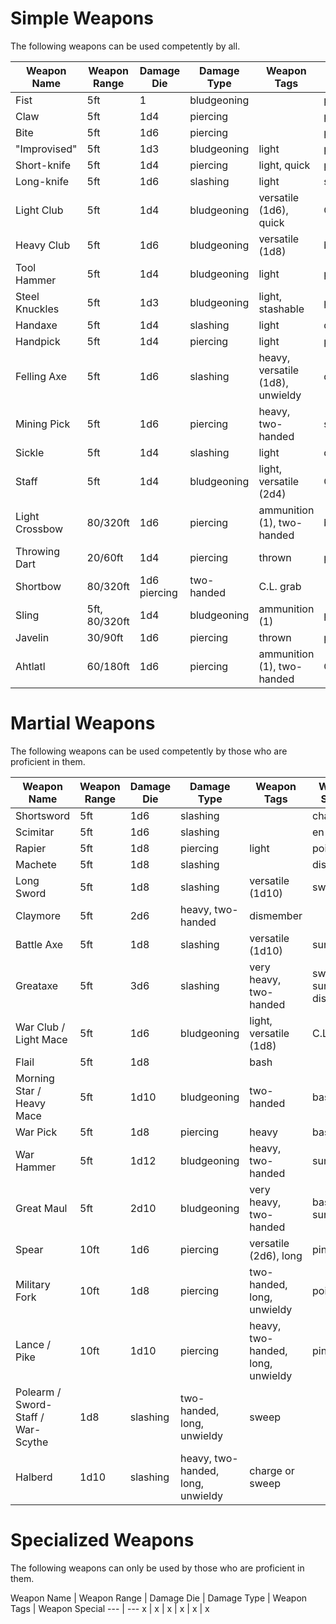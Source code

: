 # Simple Weapons
The following weapons can be used competently by all.

Weapon Name | Weapon Range | Damage Die | Damage Type | Weapon Tags | Weapon Special
--- | --- | --- | --- | --- | ---
Fist | 5ft | 1 | bludgeoning | | pummel
Claw | 5ft | 1d4 | piercing | | pin
Bite | 5ft | 1d6 | piercing | | pointtack
"Improvised" | 5ft | 1d3 | bludgeoning | light | pummel
Short-knife | 5ft | 1d4 | piercing | light, quick | pointtack
Long-knife | 5ft | 1d6 | slashing | light | sweep
Light Club | 5ft | 1d4 | bludgeoning | versatile (1d6), quick | C.L. grab
Heavy Club | 5ft | 1d6 | bludgeoning | versatile (1d8) | bash 
Tool Hammer | 5ft | 1d4 | bludgeoning | light | pummel
Steel Knuckles | 5ft | 1d3 | bludgeoning | light, stashable | pummel
Handaxe | 5ft | 1d4 | slashing | light | dismember
Handpick | 5ft | 1d4 | piercing | light | pointtack
Felling Axe | 5ft | 1d6 | slashing | heavy, versatile (1d8), unwieldy | dismember
Mining Pick | 5ft | 1d6 | piercing | heavy, two-handed | sweep
Sickle | 5ft | 1d4 | slashing | light | dismember
Staff | 5ft | 1d4 | bludgeoning | light, versatile (2d4) | C.L. grab
Light Crossbow | 80/320ft | 1d6 | piercing | ammunition (1), two-handed | bash
Throwing Dart | 20/60ft | 1d4 | piercing | thrown | pummel
Shortbow | 80/320ft | 1d6 piercing | two-handed | C.L. grab
Sling | 5ft, 80/320ft | 1d4 | bludgeoning | ammunition (1) | pummel
Javelin | 30/90ft | 1d6 | piercing | thrown | pin
Ahtlatl | 60/180ft | 1d6 | piercing | ammunition (1), two-handed | C.L. grab
# Martial Weapons
The following weapons can be used competently by those who are proficient in them.

Weapon Name | Weapon Range | Damage Die | Damage Type | Weapon Tags | Weapon Special
--- | --- | --- | --- | --- | ---
Shortsword | 5ft | 1d6 | slashing | | charge
Scimitar | 5ft | 1d6 | slashing | | en-route
Rapier | 5ft | 1d8 | piercing | light | pointtack
Machete | 5ft | 1d8 | slashing | | dismember
Long Sword | 5ft | 1d8 | slashing | versatile (1d10) | sweep
Claymore | 5ft | 2d6 | heavy, two-handed | dismember
Battle Axe | 5ft | 1d8 | slashing | versatile (1d10) | sunder
Greataxe | 5ft | 3d6 | slashing | very heavy, two-handed | sweep, sunder, or dismember
War Club / Light Mace | 5ft | 1d6 | bludgeoning | light, versatile (1d8) | C.L. grab
Flail | 5ft | 1d8 | | bash
Morning Star / Heavy Mace | 5ft | 1d10 | bludgeoning | two-handed | bash
War Pick | 5ft | 1d8 | piercing | heavy | bash
War Hammer | 5ft | 1d12 | bludgeoning | heavy, two-handed | sunder
Great Maul | 5ft | 2d10 | bludgeoning | very heavy, two-handed | bash or sunder
Spear | 10ft | 1d6 | piercing | versatile (2d6), long | pin
Military Fork | 10ft | 1d8 | piercing | two-handed, long, unwieldy | pointtack
Lance / Pike | 10ft | 1d10 | piercing | heavy, two-handed, long, unwieldy | pin
Polearm / Sword-Staff / War-Scythe | 1d8 | slashing | two-handed, long, unwieldy | sweep
Halberd | 1d10 | slashing | heavy, two-handed, long, unwieldy | charge or sweep

# Specialized Weapons
The following weapons can only be used by those who are proficient in them.

Weapon Name | Weapon Range | Damage Die | Damage Type | Weapon Tags | Weapon Special
--- | ---
x | x | x | x | x | x
